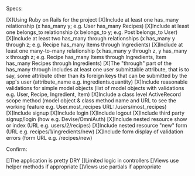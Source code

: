 Specs:

[X]Using Ruby on Rails for the project
[X]Include at least one has_many relationship (x has_many y; e.g. User has_many Recipes)
[X]Include at least one belongs_to relationship (x belongs_to y; e.g. Post belongs_to User)
[X]Include at least two has_many through relationships (x has_many y through z; e.g. Recipe has_many Items through Ingredients)
[X]Include at least one many-to-many relationship (x has_many y through z, y has_many x through z; e.g. Recipe has_many Items through Ingredients, Item has_many Recipes through Ingredients)
[X]The "through" part of the has_many through includes at least one user submittable attribute, that is to say, some attribute other than its foreign keys that can be submitted by the app's user (attribute_name e.g. ingredients.quantity)
[X]Include reasonable validations for simple model objects (list of model objects with validations e.g. User, Recipe, Ingredient, Item)
[X]Include a class level ActiveRecord scope method (model object & class method name and URL to see the working feature e.g. User.most_recipes URL: /users/most_recipes)
[X]Include signup
[X]Include login
[X]Include logout
[X]Include third party signup/login (how e.g. Devise/OmniAuth)
[X]Include nested resource show or index (URL e.g. users/2/recipes)
[X]Include nested resource "new" form (URL e.g. recipes/1/ingredients/new)
[X]Include form display of validation errors (form URL e.g. /recipes/new)

Confirm:

[]The application is pretty DRY
[]Limited logic in controllers
[]Views use helper methods if appropriate
[]Views use partials if appropriate